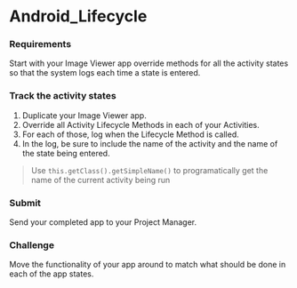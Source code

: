# Android_Lifecycle

### Requirements
Start with your Image Viewer app override methods for all the activity states so that the system logs each time a state is entered.

### Track the activity states
1. Duplicate your Image Viewer app.
2. Override all Activity Lifecycle Methods in each of your Activities.
3. For each of those, log when the Lifecycle Method is called.
4. In the log, be sure to include the name of the activity and the name of the state being entered.
> Use `this.getClass().getSimpleName()` to programatically get the name of the current activity being run

### Submit
Send your completed app to your Project Manager.

### Challenge
Move the functionality of your app around to match what should be done in each of the app states.
